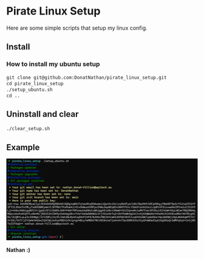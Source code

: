 # Pirate Linux Setup

Here are some simple scripts that setup my linux config.

## Install

### How to install my ubuntu setup
```
git clone git@github.com:DonatNathan/pirate_linux_setup.git
cd pirate_linux_setup
./setup_ubuntu.sh
cd ..
```

## Uninstall and clear

```
./clear_setup.sh
```

## Example
![alt text](assets/example_setup.png)

**Nathan :)**